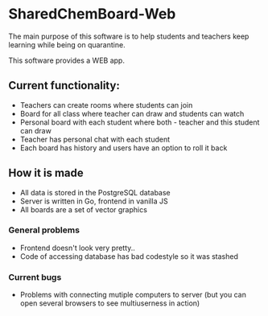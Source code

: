 # SharedChemBoard-Web

The main purpose of this software is to help students and teachers keep learning while being on quarantine.

This software provides a WEB app.

## Current functionality:

- Teachers can create rooms where students can join
- Board for all class where teacher can draw and students can watch
- Personal board with each student where both - teacher and this student can draw
- Teacher has personal chat with each student
- Each board has history and users have an option to roll it back

## How it is made

- All data is stored in the PostgreSQL database
- Server is written in Go, frontend in vanilla JS
- All boards are a set of vector graphics

### General problems

- Frontend doesn't look very pretty..
- Code of accessing database has bad codestyle so it was stashed

### Current bugs

- Problems with connecting mutiple computers to server (but you can open several browsers to see multiuserness in action)
